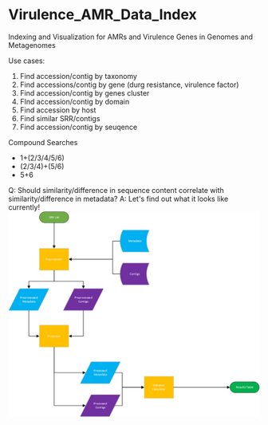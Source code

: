 # Virulence_AMR_Data_Index
Indexing and Visualization for AMRs and Virulence Genes in Genomes and Metagenomes

Use cases:
1. Find accession/contig by taxonomy
2. Find accessions/contig by gene (durg resistance, virulence factor)
3. Find accession/contig by genes cluster
4. FInd accession/contig by domain
5. Find accession by host
6. Find similar SRR/contigs
7. Find accession/contig by seuqence

Compound Searches
* 1+(2/3/4/5/6)
* (2/3/4)+(5/6)
* 5+6 

Q: Should similarity/difference in sequence content correlate with similarity/difference in metadata?
A: Let's find out what it looks like currently!
![Metadata Pipeline](https://raw.githubusercontent.com/NCBI-Hackathons/Virulence_AMR_Data_Index/master/Metadata_accessor.png)

